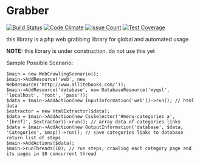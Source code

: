 # Grabber
[![Build Status](https://travis-ci.org/IVIR3zaM/Grabber.svg?branch=master)](https://travis-ci.org/IVIR3zaM/Grabber) [![Code Climate](https://codeclimate.com/github/IVIR3zaM/Grabber/badges/gpa.svg)](https://codeclimate.com/github/IVIR3zaM/Grabber) [![Issue Count](https://codeclimate.com/github/IVIR3zaM/Grabber/badges/issue_count.svg)](https://codeclimate.com/github/IVIR3zaM/Grabber) [![Test Coverage](https://codeclimate.com/github/IVIR3zaM/Grabber/badges/coverage.svg)](https://codeclimate.com/github/IVIR3zaM/Grabber/coverage)

this library is a php web grabbing library for global and automated usage

**NOTE:** this library is under construction. do not use this yet


Sample Possible Scenario:

```phpil
$main = new WebCrawlingScenario();
$main->AddResource('web', new WebResource('http://www.allitebooks.com/'));
$main->AddResource('database', new DatabaseResource('myqsl', 'localhost', 'root', 'pass'));
$data = $main->AddAction(new InputInformation('web'))->run(); // html data
$extractor = new HtmlExtractor($data);
$data = $main->AddAction(new CssSelector('#menu-categories a', '[href]', $extractor))->run(); // array data of categories links
$data = $main->AddAction(new OutputInformation('database', $data, 'Categories', $map))->run(); // save categories links to database return list of steps
$main->AddActions($data);
$main->runThreads(10); // run steps, crawling each category page and its pages in 10 concurrent thread
```

